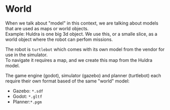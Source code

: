 # World

When we talk about "model" in this context, we are talking about models that are used as maps or world objects.  
Example: Huldra is one big 3d object. We use this, or a smalle slice, as a world object where the robot can perfom missions.  

The robot is `turtlebot` which comes with its own model from the vendor for use in the simulator.  
To navigate it requires a map, and we create this map from the Huldra model.

The game engine (godot), simulator (gazebo) and planner (turtlebot) each require their own format based of the same "world" model:
- Gazebo: `*.sdf`
- Godot: `*.gltf`
- Planner:`*.pgm`

